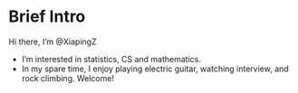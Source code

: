 # Brief Intro
Hi there, I’m @XiapingZ
- I’m interested in statistics, CS and mathematics.
- In my spare time, I enjoy playing electric guitar, watching interview, and rock climbing.
Welcome!
<!---
XiapingZ/XiapingZ is a ✨ special ✨ repository because its `README.md` (this file) appears on your GitHub profile.
You can click the Preview link to take a look at your changes.
--->
